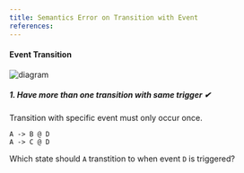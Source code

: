 ```yaml
---
title: Semantics Error on Transition with Event
references:
---
```


#### Event Transition
![diagram]()

##### 1. Have more than one transition with same trigger ✔
Transition with specific event must only occur once.
```scl,error
A -> B @ D
A -> C @ D
```
Which state should `A` transtition to when event `D` is triggered?